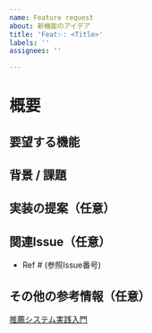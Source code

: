 ```yaml
---
name: Feature request
about: 新機能のアイデア
title: 'Feat✨: <Title>'
labels: ''
assignees: ''

---
```


# 概要
<!-- 新しい機能や改善したい機能の概要を記述 -->

## 要望する機能
<!-- 追加したい機能の詳細や、どのような動作を期待するか具体的に記述 -->

## 背景 / 課題
<!-- この機能が必要な理由や、解決したい課題について記載 -->

## 実装の提案（任意）
<!-- 機能の実現方法について具体的な提案があれば記載 -->

## 関連Issue（任意）
<!-- 関連するIssueやプルリクエストがあれば、リンクを記載 -->
- Ref # (参照Issue番号)

## その他の参考情報（任意）
<!-- 参考になりそうな資料やスクリーンショット、リンクなどがあれば記載 -->
[推薦システム実践入門](https://github.com/oreilly-japan/RecommenderSystems/tree/main)